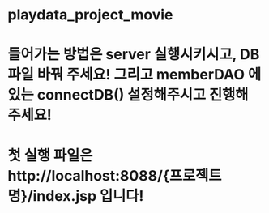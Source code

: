 # playdata_project_movie

# 들어가는 방법은 server 실행시키시고, DB 파일 바꿔 주세요! 그리고 memberDAO 에 있는 connectDB() 설정해주시고 진행해 주세요!
# 첫 실행 파일은 http://localhost:8088/{프로젝트명}/index.jsp 입니다!
